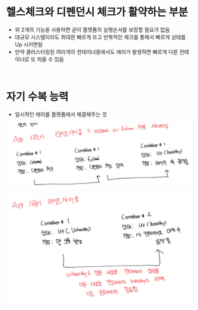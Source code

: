 # 헬스체크와 디펜던시 체크가 활약하는 부분

- 위 2개의 기능을 사용하면 굳이 플랫폼의 실행순서를 보장할 필요가 없음
- 대규모 시스템이라도 최대한 빠르게 뜨고 반복적인 체크를 통해서 빠르게 상태를 Up 시키면됨
- 만약 클러스터링된 여러개의 컨테이너중에서도 에러가 발생하면 빠르게 다른 컨테이너로 또 띄울 수 있음

<br>

# 자기 수복 능력

- 일시적인 에러를 플랫폼에서 해결해주는 것

![alt text](image-2.png)

![alt text](image-3.png)
